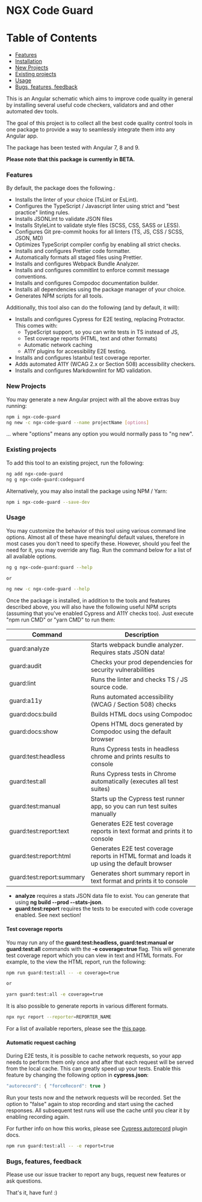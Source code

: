 # NGX Code Guard

# Table of Contents

-   [Features](#features)
-   [Installation](#installation)
-   [New Projects](#new-projects)
-   [Existing projects](#existing-projects)
-   [Usage](#usage)
-   [Bugs, features, feedback](#bugs-features-feedback)

This is an Angular schematic which aims to improve code quality in general by installing several useful code checkers, validators and and other automated dev tools.

The goal of this project is to collect all the best code quality control tools in one package to provide a way to seamlessly integrate them into any Angular app.

The package has been tested with Angular 7, 8 and 9.

**Please note that this package is currently in BETA.**

### Features

By default, the package does the following.:

-   Installs the linter of your choice (TsLint or EsLint).
-   Configures the TypeScript / Javascript linter using strict and "best practice" linting rules.
-   Installs JSONLint to validate JSON files
-   Installs StyleLint to validate style files (SCSS, CSS, SASS or LESS).
-   Configures Git pre-commit hooks for all linters (TS, JS, CSS / SCSS, JSON, MD)
-   Optimizes TypeScript compiler config by enabling all strict checks.
-   Installs and configures Prettier code formatter.
-   Automatically formats all staged files using Prettier.
-   Installs and configures Webpack Bundle Analyzer.
-   Installs and configures commitlint to enforce commit message conventions.
-   Installs and configures Compodoc documentation builder.
-   Installs all dependencies using the package manager of your choice.
-   Generates NPM scripts for all tools.

Additionally, this tool also can do the following (and by default, it will):

-   Installs and configures Cypress for E2E testing, replacing Protractor. This comes with:
    -   TypeScript support, so you can write tests in TS instead of JS,
    -   Test coverage reports (HTML, text and other formats)
    -   Automatic network caching
    -   A11Y plugins for accessibility E2E testing.
-   Installs and configures Istanbul test coverage reporter.
-   Adds automated A11Y (WCAG 2.x or Section 508) accessibility checkers.
-   Installs and configures Markdownlint for MD validation.

### New Projects

You may generate a new Angular project with all the above extras buy running:

```bash
npm i ngx-code-guard
ng new -c ngx-code-guard --name projectName [options]
```

... where "options" means any option you would normally pass to "ng new".

### Existing projects

To add this tool to an existing project, run the following:

```bash
ng add ngx-code-guard
ng g ngx-code-guard:codeguard
```

Alternatively, you may also install the package using NPM / Yarn:

```bash
npm i ngx-code-guard --save-dev
```

### Usage

You may customize the behavior of this tool using various command line options. Almost all of these have meaningful default values, therefore in most cases you don't need to specify these. However, should you feel the need for it, you may override any flag. Run the command below for a list of all available options.

```bash
ng g ngx-code-guard:guard --help

or

ng new -c ngx-code-guard --help
```

Once the package is installed, in addition to the tools and features described above, you will also have the following useful NPM scripts (assuming that you've enabled Cypress and A11Y checks too).
Just execute "npm run CMD" or "yarn CMD" to run them:

| Command                   | Description                                                                                  |
| ------------------------- | -------------------------------------------------------------------------------------------- |
| guard:analyze             | Starts webpack bundle analyzer. Requires stats JSON data!                                    |
| guard:audit               | Checks your prod dependencies for security vulnerabilities                                   |
| guard:lint                | Runs the linter and checks TS / JS source code.                                              |
| guard:a11y                | Runs automated accessibility (WCAG / Section 508) checks                                     |
| guard:docs:build          | Builds HTML docs using Compodoc                                                              |
| guard:docs:show           | Opens HTML docs generated by Compodoc using the default browser                              |
| guard:test:headless       | Runs Cypress tests in headless chrome and prints results to console                          |
| guard:test:all            | Runs Cypress tests in Chrome automatically (executes all test suites)                        |
| guard:test:manual         | Starts up the Cypress test runner app, so you can run test suites manually                   |
| guard:test:report:text    | Generates E2E test coverage reports in text format and prints it to console                  |
| guard:test:report:html    | Generates E2E test coverage reports in HTML format and loads it up using the default browser |
| guard:test:report:summary | Generates short summary report in text format and prints it to console                       |

-   **analyze** requires a stats JSON data file to exist. You can generate that using **ng build --prod --stats-json**.
-   **guard:test:report** requires the tests to be executed with code coverage enabled. See next section!

#### Test coverage reports

You may run any of the **guard:test:headless, guard:test:manual or guard:test:all** commands with the **-e coverage=true** flag. This will generate test coverage report which you can view in text and HTML formats. For example, to the view the HTML report, run the following:

```bash
npm run guard:test:all -- -e coverage=true

or

yarn guard:test:all -e coverage=true
```

It is also possible to generate reports in various different formats.

```bash
npx nyc report --reporter=REPORTER_NAME
```

For a list of available reporters, please see the [this page](https://istanbul.js.org/docs/advanced/alternative-reporters/).

#### Automatic request caching

During E2E tests, it is possible to cache network requests, so your app needs to perform them only once and after that each request will be served from the local cache. This can greatly speed up your tests. Enable this feature by changing the following option in **cypress.json**:

```javascript
"autorecord": { "forceRecord": true }
```

Run your tests now and the network requests will be recorded. Set the option to "false" again to stop recording and start using the cached responses.
All subsequent test runs will use the cache until you clear it by enabling recording again.

For further info on how this works, please see [Cypress autorecord](https://www.npmjs.com/package/cypress-autorecord) plugin docs.

```bash
npm run guard:test:all -- -e report=true
```

### Bugs, features, feedback

Please use our issue tracker to report any bugs, request new features or ask questions.

That's it, have fun! :)
